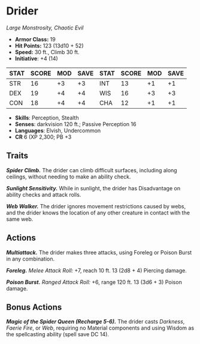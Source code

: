 # Drider

*Large Monstrosity, Chaotic Evil*

- **Armor Class:** 19
- **Hit Points:** 123 (13d10 + 52)
- **Speed:** 30 ft., Climb 30 ft.
- **Initiative**: +4 (14)

|STAT|SCORE|MOD|SAVE|STAT|SCORE|MOD|SAVE|
| --- | --- | --- | ---- |---| --- | --- | ---- |
| STR | 16 | +3 | +3 | INT | 13 | +1 | +1 |
| DEX | 19 | +4 | +4 | WIS | 16 | +3 | +3 |
| CON | 18 | +4 | +4 | CHA | 12 | +1 | +1 |

- **Skills**: Perception, Stealth
- **Senses**: darkvision 120 ft.; Passive Perception 16
- **Languages**: Elvish, Undercommon
- **CR** 6 (XP 2,300; PB +3

## Traits

***Spider Climb.*** The drider can climb difficult surfaces, including along ceilings, without needing to make an ability check.

***Sunlight Sensitivity.*** While in sunlight, the drider has Disadvantage on ability checks and attack rolls.

***Web Walker.*** The drider ignores movement restrictions caused by webs, and the drider knows the location of any other creature in contact with the same web.


## Actions

***Multiattack.*** The drider makes three attacks, using Foreleg or Poison Burst in any combination.

***Foreleg.*** *Melee Attack Roll:* +7, reach 10 ft. 13 (2d8 + 4) Piercing damage.

***Poison Burst.*** *Ranged Attack Roll:* +6, range 120 ft. 13 (3d6 + 3) Poison damage.


## Bonus Actions

***Magic of the Spider Queen (Recharge 5-6).*** The drider casts *Darkness*, *Faerie Fire*, or *Web*, requiring no Material components and using Wisdom as the spellcasting ability (spell save DC 14).

